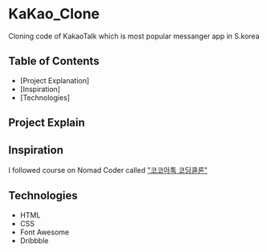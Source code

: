 # KaKao_Clone

Cloning code of KakaoTalk which is most popular messanger app in S.korea

## Table of Contents

- [Project Explanation]
- [Inspiration]
- [Technologies]

## Project Explain

## Inspiration

I followed course on Nomad Coder called ["코코아톡 코딩클론"](https://academy.nomadcoders.co/courses/enrolled/202997C#)

## Technologies

- HTML
- CSS
- Font Awesome
- Dribbble
